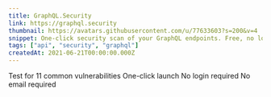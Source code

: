 ```yaml
---
title: GraphQL.Security
link: https://graphql.security
thumbnail: https://avatars.githubusercontent.com/u/77633603?s=200&v=4
snippet: One-click security scan of your GraphQL endpoints. Free, no login required.
tags: ["api", "security", "graphql"]
createdAt: 2021-06-21T00:00:00.000Z
---
```

Test for 11 common vulnerabilities 
One-click launch
No login required
No email required